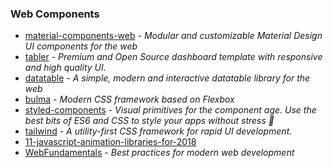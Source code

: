 ### Web Components

- [material-components-web](https://github.com/material-components/material-components-web) - _Modular and customizable Material Design UI components for the web_
- [tabler](https://github.com/tabler/tabler) - _Premium and Open Source dashboard template with responsive and high quality UI._
- [datatable](https://github.com/frappe/datatable) - _A simple, modern and interactive datatable library for the web_
- [bulma](https://github.com/jgthms/bulma) - _Modern CSS framework based on Flexbox_
- [styled-components](https://github.com/styled-components/styled-components) - _Visual primitives for the component age. Use the best bits of ES6 and CSS to style your apps without stress 💅_
- [tailwind](https://github.com/tailwindcss/tailwindcss) - _A utility-first CSS framework for rapid UI development._
- [11-javascript-animation-libraries-for-2018](https://blog.bitsrc.io/11-javascript-animation-libraries-for-2018-9d7ac93a2c59)
- [WebFundamentals](https://github.com/google/WebFundamentals) - _Best practices for modern web development_
